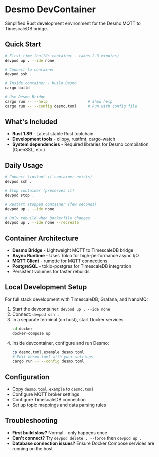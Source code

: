 # Desmo DevContainer

Simplified Rust development environment for the Desmo MQTT to TimescaleDB bridge.

## Quick Start

```bash
# First time (builds container - takes 2-3 minutes)
devpod up . --ide none

# Connect to container
devpod ssh .

# Inside container - build Desmo
cargo build

# Use Desmo Bridge
cargo run -- --help                  # Show help
cargo run -- --config desmo.toml     # Run with config file
```

## What's Included

- **Rust 1.89** - Latest stable Rust toolchain
- **Development tools** - clippy, rustfmt, cargo-watch
- **System dependencies** - Required libraries for Desmo compilation (OpenSSL, etc.)

## Daily Usage

```bash
# Connect (instant if container exists)
devpod ssh .

# Stop container (preserves it)
devpod stop .

# Restart stopped container (few seconds)
devpod up . --ide none

# Only rebuild when Dockerfile changes
devpod up . --ide none --recreate
```

## Container Architecture

- **Desmo Bridge** - Lightweight MQTT to TimescaleDB bridge
- **Async Runtime** - Uses Tokio for high-performance async I/O
- **MQTT Client** - rumqttc for MQTT connections
- **PostgreSQL** - tokio-postgres for TimescaleDB integration
- Persistent volumes for faster rebuilds

## Local Development Setup

For full stack development with TimescaleDB, Grafana, and NanoMQ:

1. Start the devcontainer: `devpod up . --ide none`
2. Connect: `devpod ssh .`
3. In a separate terminal (on host), start Docker services:
   ```bash
   cd docker
   docker-compose up
   ```
4. Inside devcontainer, configure and run Desmo:
   ```bash
   cp desmo.toml.example desmo.toml
   # Edit desmo.toml with your settings
   cargo run -- --config desmo.toml
   ```

## Configuration

- Copy `desmo.toml.example` to `desmo.toml`
- Configure MQTT broker settings
- Configure TimescaleDB connection
- Set up topic mappings and data parsing rules

## Troubleshooting

- **First build slow?** Normal - only happens once
- **Can't connect?** Try `devpod delete . --force` then `devpod up .`
- **Database connection issues?** Ensure Docker Compose services are running on the host

